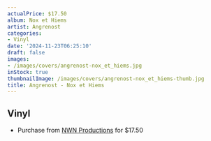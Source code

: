 ```yaml
---
actualPrice: $17.50
album: Nox et Hiems
artist: Angrenost
categories:
- Vinyl
date: '2024-11-23T06:25:10'
draft: false
images:
- /images/covers/angrenost-nox_et_hiems.jpg
inStock: true
thumbnailImage: /images/covers/angrenost-nox_et_hiems-thumb.jpg
title: Angrenost - Nox et Hiems
---
```


## Vinyl
* Purchase from [NWN Productions](http://shop.nwnprod.com/index.php?route=product/product&path=75&product_id=40783&sort=pd.name&order=ASC) for $17.50
